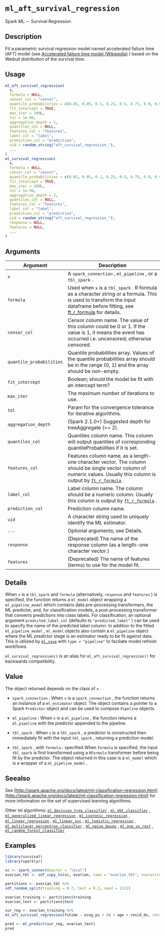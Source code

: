 # `ml_aft_survival_regression`

Spark ML -- Survival Regression


## Description

Fit a parametric survival regression model named accelerated failure time (AFT) model (see [Accelerated failure time model (Wikipedia)](https://en.wikipedia.org/wiki/Accelerated_failure_time_model) ) based on the Weibull distribution of the survival time.


## Usage

```r
ml_aft_survival_regression(
  x,
  formula = NULL,
  censor_col = "censor",
  quantile_probabilities = c(0.01, 0.05, 0.1, 0.25, 0.5, 0.75, 0.9, 0.95, 0.99),
  fit_intercept = TRUE,
  max_iter = 100L,
  tol = 1e-06,
  aggregation_depth = 2,
  quantiles_col = NULL,
  features_col = "features",
  label_col = "label",
  prediction_col = "prediction",
  uid = random_string("aft_survival_regression_"),
  ...
)
ml_survival_regression(
  x,
  formula = NULL,
  censor_col = "censor",
  quantile_probabilities = c(0.01, 0.05, 0.1, 0.25, 0.5, 0.75, 0.9, 0.95, 0.99),
  fit_intercept = TRUE,
  max_iter = 100L,
  tol = 1e-06,
  aggregation_depth = 2,
  quantiles_col = NULL,
  features_col = "features",
  label_col = "label",
  prediction_col = "prediction",
  uid = random_string("aft_survival_regression_"),
  response = NULL,
  features = NULL,
  ...
)
```


## Arguments

Argument      |Description
------------- |----------------
`x`     |     A `spark_connection` , `ml_pipeline` , or a `tbl_spark` .
`formula`     |     Used when `x` is a `tbl_spark` . R formula as a character string or a formula. This is used to transform the input dataframe before fitting, see [ft_r_formula](#ftrformula) for details.
`censor_col`     |     Censor column name. The value of this column could be 0 or 1. If the value is 1, it means the event has occurred i.e. uncensored; otherwise censored.
`quantile_probabilities`     |     Quantile probabilities array. Values of the quantile probabilities array should be in the range (0, 1) and the array should be non-empty.
`fit_intercept`     |     Boolean; should the model be fit with an intercept term?
`max_iter`     |     The maximum number of iterations to use.
`tol`     |     Param for the convergence tolerance for iterative algorithms.
`aggregation_depth`     |     (Spark 2.1.0+) Suggested depth for treeAggregate (>= 2).
`quantiles_col`     |     Quantiles column name. This column will output quantiles of corresponding quantileProbabilities if it is set.
`features_col`     |     Features column name, as a length-one character vector. The column should be single vector column of numeric values. Usually this column is output by [`ft_r_formula`](#ftrformula) .
`label_col`     |     Label column name. The column should be a numeric column. Usually this column is output by [`ft_r_formula`](#ftrformula) .
`prediction_col`     |     Prediction column name.
`uid`     |     A character string used to uniquely identify the ML estimator.
`...`     |     Optional arguments; see Details.
`response`     |     (Deprecated) The name of the response column (as a length-one character vector.)
`features`     |     (Deprecated) The name of features (terms) to use for the model fit.


## Details

When `x` is a `tbl_spark` and `formula` (alternatively, `response` and `features` ) is specified, the function returns a `ml_model` object wrapping a `ml_pipeline_model` which contains data pre-processing transformers, the ML predictor, and, for classification models, a post-processing transformer that converts predictions into class labels. For classification, an optional argument `predicted_label_col` (defaults to `"predicted_label"` ) can be used to specify the name of the predicted label column. In addition to the fitted `ml_pipeline_model` , `ml_model` objects also contain a `ml_pipeline` object where the ML predictor stage is an estimator ready to be fit against data. This is utilized by [`ml_save`](#mlsave) with `type = "pipeline"` to faciliate model refresh workflows.
 
 `ml_survival_regression()` is an alias for `ml_aft_survival_regression()` for backwards compatibility.


## Value

The object returned depends on the class of `x` .
 
   

*   `spark_connection` : When `x` is a `spark_connection` , the function returns an instance of a `ml_estimator` object. The object contains a pointer to a Spark `Predictor` object and can be used to compose  `Pipeline` objects.   

*   `ml_pipeline` : When `x` is a `ml_pipeline` , the function returns a `ml_pipeline` with the predictor appended to the pipeline.   

*   `tbl_spark` : When `x` is a `tbl_spark` , a predictor is constructed then immediately fit with the input `tbl_spark` , returning a prediction model.   

*   `tbl_spark` , with `formula` : specified When `formula`  is specified, the input `tbl_spark` is first transformed using a  `RFormula` transformer before being fit by the predictor. The object returned in this case is a `ml_model` which is a wrapper of a `ml_pipeline_model` .


## Seealso

See [http://spark.apache.org/docs/latest/ml-classification-regression.html](http://spark.apache.org/docs/latest/ml-classification-regression.html) for
 more information on the set of supervised learning algorithms.
 
 Other ml algorithms:
 [`ml_decision_tree_classifier`](#mldecisiontreeclassifier) ,
 [`ml_gbt_classifier`](#mlgbtclassifier) ,
 [`ml_generalized_linear_regression`](#mlgeneralizedlinearregression) ,
 [`ml_isotonic_regression`](#mlisotonicregression) ,
 [`ml_linear_regression`](#mllinearregression) ,
 [`ml_linear_svc`](#mllinearsvc) ,
 [`ml_logistic_regression`](#mllogisticregression) ,
 [`ml_multilayer_perceptron_classifier`](#mlmultilayerperceptronclassifier) ,
 [`ml_naive_bayes`](#mlnaivebayes) ,
 [`ml_one_vs_rest`](#mlonevsrest) ,
 [`ml_random_forest_classifier`](#mlrandomforestclassifier)


## Examples

```r
library(survival)
library(sparklyr)

sc <- spark_connect(master = "local")
ovarian_tbl <- sdf_copy_to(sc, ovarian, name = "ovarian_tbl", overwrite = TRUE)

partitions <- ovarian_tbl %>%
sdf_random_split(training = 0.7, test = 0.3, seed = 1111)

ovarian_training <- partitions$training
ovarian_test <- partitions$test

sur_reg <- ovarian_training %>%
ml_aft_survival_regression(futime ~ ecog_ps + rx + age + resid_ds, censor_col = "fustat")

pred <- ml_predict(sur_reg, ovarian_test)
pred
```


